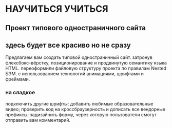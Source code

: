 # НАУЧИТЬСЯ УЧИТЬСЯ
Проект типового одностраничного сайта
------

## здесь будет все красиво но не сразу
Предлагаем вам создать типовой одностраничный сайт.
 затронув флексбокс-вёрстку, позиционирование и продвинутую семантику языка HTML.
 переоформили файловую структуру проекта по правилам Nested БЭМ.
 с использованием технологий анимациями, шрифтами и фреймами.

### на сладкое
подключить другие шрифты;
добавить любимые образовательные видео;
проверить код на кроссбраузерность и дописать все вендорные префиксы;
задизайнить форму, через которую пользователи смогут отправить вам комментарий.
